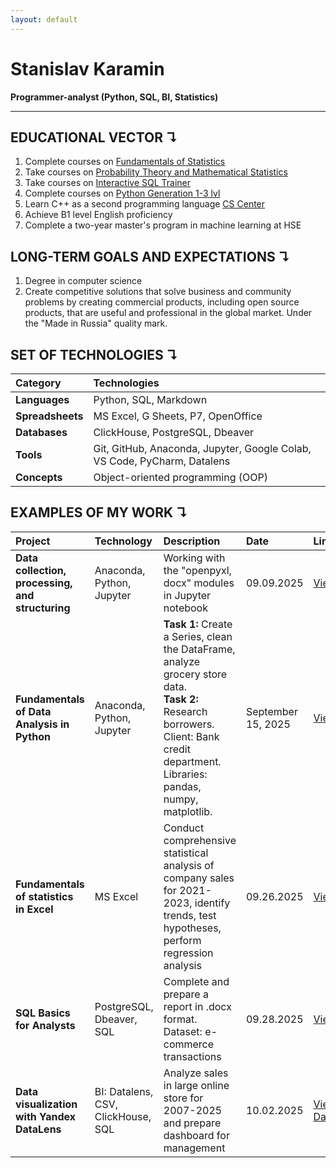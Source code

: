 ```yaml
---
layout: default
---
```


# Stanislav Karamin
**Programmer-analyst (Python, SQL, BI, Statistics)**

---

## EDUCATIONAL VECTOR ↴

1. Complete courses on [Fundamentals of Statistics](https://stepik.org/course/76/promo?auth=login)
2. Take courses on [Probability Theory and Mathematical Statistics](https://ru.khanacademy.org/math/statistics-probability)
3. Take courses on [Interactive SQL Trainer](https://stepik.org/course/63054/promo#toc)
4. Complete courses on [Python Generation 1-3 lvl](https://stepik.org/org/pygen)
5. Learn C++ as a second programming language [CS Center](https://stepik.org/org/compscicenter)
6. Achieve B1 level English proficiency
7. Complete a two-year master's program in machine learning at HSE

## LONG-TERM GOALS AND EXPECTATIONS ↴

1. Degree in computer science
2. Create competitive solutions that solve business and community problems by creating commercial products, including open source products, that are useful and professional in the global market. Under the "Made in Russia" quality mark.

## SET OF TECHNOLOGIES ↴

| Category | Technologies |
|:----------|:-------------|
| **Languages** | Python, SQL, Markdown |
| **Spreadsheets** | MS Excel, G Sheets, Р7, OpenOffice |
| **Databases** | ClickHouse, PostgreSQL, Dbeaver |
| **Tools** | Git, GitHub, Anaconda, Jupyter, Google Colab, VS Code, PyCharm, Datalens |
| **Concepts** | Object-oriented programming (OOP) |

## EXAMPLES OF MY WORK ↴

| Project | Technology | Description | Date | Link |
|:--------|:-----------|:------------|:-----|:-----|
| **Data collection, processing, and structuring** | Anaconda, Python, Jupyter | Working with the "openpyxl, docx" modules in Jupyter notebook | 09.09.2025 | [View File](https://github.com/karamin-stanislav/Tasks-Solutions-Data-Analysis/blob/main/20250909%20%D0%9B%D0%90%D0%911.%20%D0%A1%D0%B1%D0%BE%D1%80%2C%20%D0%BE%D0%B1%D1%80%D0%B0%D0%B1%D0%BE%D1%82%D0%BA%D0%B0%20%D0%B8%20%D1%81%D1%82%D1%80%D1%83%D0%BA%D1%82%D1%83%D1%80%D0%B8%D1%80%D0%BE%D0%B2%D0%B0%D0%BD%D0%B8%D0%B5%20%D0%B4%D0%B0%D0%BD%D0%BD%D1%8B%D1%85%20%D0%A1.%20%D0%9F.%20%D0%9A%D0%B0%D1%80%D0%B0%D0%BC%D0%B8%D0%BD%202025%20%D0%A0%D0%95%D0%A8%D0%95%D0%9D%D0%98%D0%95.ipynb) |
| **Fundamentals of Data Analysis in Python** | Anaconda, Python, Jupyter | **Task 1:** Create a Series, clean the DataFrame, analyze grocery store data.<br>**Task 2:** Research borrowers. Client: Bank credit department. Libraries: pandas, numpy, matplotlib. | September 15, 2025 | [View File](https://github.com/karamin-stanislav/Tasks-Solutions-Data-Analysis/blob/main/20250915%20%D0%9B%D0%912.%20%D0%9E%D1%81%D0%BD%D0%BE%D0%B2%D1%8B%20%D0%B0%D0%BD%D0%B0%D0%BB%D0%B8%D0%B7%D0%B0%20%D0%B4%D0%B0%D0%BD%D0%BD%D1%8B%D1%85%20%D0%B2%20Python.%20%D0%A0%D0%95%D0%A8%D0%95%D0%9D%D0%98%D0%95.%20%D0%A1.%20%D0%9F.%20%D0%9A%D0%B0%D1%80%D0%B0%D0%BC%D0%B8%D0%BD.%2007.10.2025.ipynb) |
| **Fundamentals of statistics in Excel** | MS Excel | Conduct comprehensive statistical analysis of company sales for 2021-2023, identify trends, test hypotheses, perform regression analysis | 09.26.2025 | [View File](https://github.com/karamin-stanislav/Tasks-Solutions-Data-Analysis/blob/main/20250926%20%D0%9B%D0%913.%20Excel.%20%D0%A1.%D0%9F.%20%D0%9A%D0%B0%D1%80%D0%B0%D0%BC%D0%B8%D0%BD%20%D0%A0%D0%95%D0%A8%D0%95%D0%9D%D0%98%D0%95.xlsx) |
| **SQL Basics for Analysts** | PostgreSQL, Dbeaver, SQL | Complete and prepare a report in .docx format. Dataset: e-commerce transactions | 09.28.2025 | [View File](https://github.com/karamin-stanislav/Tasks-Solutions-Data-Analysis/blob/main/20250928%20%D0%9B%D0%914%20E-commerce-transactions-dataset%20%E2%80%94%20%D0%A0%D0%95%D0%A8%D0%95%D0%9D%D0%98%D0%95.%20%D0%A1.%20%D0%9F.%20%D0%9A%D0%B0%D1%80%D0%B0%D0%BC%D0%B8%D0%BD.docx) |
| **Data visualization with Yandex DataLens** | BI: Datalens, CSV, ClickHouse, SQL | Analyze sales in large online store for 2007-2025 and prepare dashboard for management | 10.02.2025 | [View Dashboard](https://datalens.yandex/28ci2emzzssen) |

